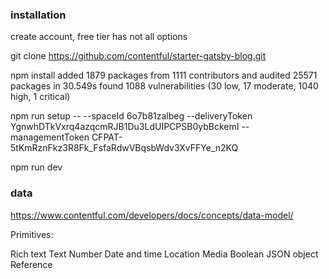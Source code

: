 ### installation

create account, free tier has not all options

git clone https://github.com/contentful/starter-gatsby-blog.git

npm install
added 1879 packages from 1111 contributors and audited 25571 packages in 30.549s
found 1088 vulnerabilities (30 low, 17 moderate, 1040 high, 1 critical)

npm run setup -- --spaceId 6o7b81zalbeg --deliveryToken YgnwhDTkVxrq4azqcmRJB1Du3LdUIPCPSB0ybBckemI --managementToken CFPAT-5tKmRznFkz3R8Fk_FsfaRdwVBqsbWdv3XvFFYe_n2KQ

npm run dev

### data

https://www.contentful.com/developers/docs/concepts/data-model/

Primitives:

Rich text
Text
Number
Date and time
Location
Media
Boolean
JSON object
Reference

